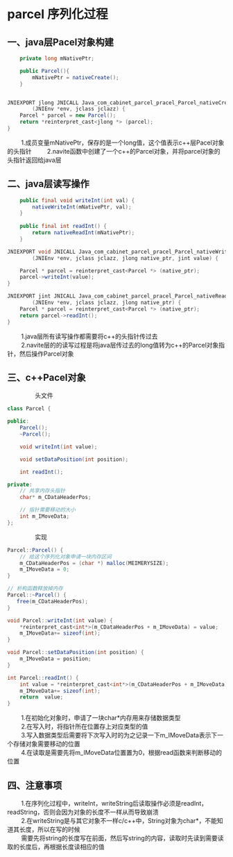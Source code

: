 # parcel 序列化过程

## **一、java层Pacel对象构建**
```java
    private long mNativePtr;

    public Parcel(){
        mNativePtr = nativeCreate();
    }

```
```java

JNIEXPORT jlong JNICALL Java_com_cabinet_parcel_pracel_Parcel_nativeCreate
        (JNIEnv *env, jclass jclazz) {
    Parcel * parcel = new Parcel();
    return *reinterpret_cast<jlong *> (parcel);
}

```
&nbsp;　　1.成员变量mNativePtr，保存的是一个long值，这个值表示c++层Pacel对象的头指针
&nbsp;　　2.navite函数中创建了一个c++的Parcel对象，并将parcel对象的头指针返回给java层

## **二、java层读写操作**
```java
    public final void writeInt(int val) {
        nativeWriteInt(mNativePtr, val);
    }
    
    public final int readInt() {
        return nativeReadInt(mNativePtr);
    }
```

```java
JNIEXPORT void JNICALL Java_com_cabinet_parcel_pracel_Parcel_nativeWriteInt
        (JNIEnv *env, jclass jclazz, jlong native_ptr, jint value) {

    Parcel * parcel = reinterpret_cast<Parcel *> (native_ptr);
    parcel->writeInt(value);
}

JNIEXPORT jint JNICALL Java_com_cabinet_parcel_pracel_Parcel_nativeReadInt
        (JNIEnv *env, jclass jclazz, jlong native_ptr) {
    Parcel * parcel = reinterpret_cast<Parcel *> (native_ptr);
    return parcel->readInt();
}
```
&nbsp;　　1.java层所有读写操作都需要将c++的头指针传过去     
&nbsp;　　2.navite层的的读写过程是将java层传过去的long值转为c++的Parcel对象指针，然后操作Parcel对象



## **三、c++Pacel对象**
&nbsp;　　&nbsp;　　头文件
```java
class Parcel {

public:
    Parcel();
    ~Parcel();

    void writeInt(int value);

    void setDataPosition(int position);

    int readInt();

private:
    // 共享内存头指针
    char* m_CDataHeaderPos;

    // 指针需要移动的大小
    int m_IMoveData;
};
```
&nbsp;　　&nbsp;　　实现
```java
Parcel::Parcel() {
    // 给这个序列化对象申请一块内存区间
    m_CDataHeaderPos = (char *) malloc(MEIMERYSIZE);
    m_IMoveData = 0;
}

// 析构函数释放掉内存
Parcel::~Parcel() {
   free(m_CDataHeaderPos);
}

void Parcel::writeInt(int value) {
    *reinterpret_cast<int*>(m_CDataHeaderPos + m_IMoveData) = value;
    m_IMoveData+= sizeof(int);
}

void Parcel::setDataPosition(int position) {
    m_IMoveData = position;
}

int Parcel::readInt() {
    int value = *reinterpret_cast<int*>(m_CDataHeaderPos + m_IMoveData);
    m_IMoveData+= sizeof(int);
    return  value;
}
```
&nbsp;　　1.在初始化对象时，申请了一块char*内存用来存储数据类型  
&nbsp;　　2.在写入时，将指针所在位置存上对应类型的值   
&nbsp;　　3.写入数据类型后需要将下次写入时的为之记录一下m_IMoveData表示下一个存储对象需要移动的位置  
&nbsp;　　4.在读取是需要先将m_IMoveData位置置为0，根据read函数来判断移动的位置   

## **四、注意事项**
&nbsp;　　1.在序列化过程中，writeInt，writeString后读取操作必须是readInt，readString，否则会因为对象的长度不一样从而导致崩溃  
&nbsp;　　2.在writeString是与其它对象不一样c/c++中，String对象为char*，不能知道其长度，所以在写的时候   
&nbsp;　　需要先将string的长度写在前面，然后写string的内容，读取时先读到需要读取的长度后，再根据长度读相应的值  